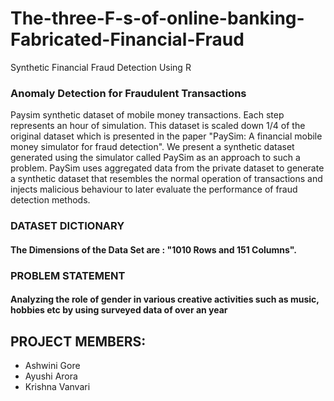 # The-three-F-s-of-online-banking-Fabricated-Financial-Fraud
Synthetic Financial Fraud Detection Using R

### Anomaly Detection for Fraudulent Transactions

Paysim synthetic dataset of mobile money transactions. Each step represents an hour of simulation. This dataset is scaled down 1/4 of the original dataset which is presented in the paper "PaySim: A financial mobile money simulator for fraud detection".
We present a synthetic dataset generated using the simulator called PaySim as an approach to such a problem. PaySim uses aggregated data from the private dataset to generate a synthetic dataset that resembles the normal operation of transactions and injects malicious behaviour to later evaluate the performance of fraud detection methods.

### DATASET DICTIONARY

#### The Dimensions of the Data Set are : "1010 Rows and 151 Columns".

### PROBLEM STATEMENT
#### Analyzing the role of gender in various creative activities such as music, hobbies etc by using surveyed data of over an year



## PROJECT MEMBERS:
* Ashwini Gore
* Ayushi Arora
* Krishna Vanvari 

